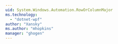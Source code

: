 ```yaml
---
uid: System.Windows.Automation.RowOrColumnMajor
ms.technology: 
  - "dotnet-wpf"
author: "Xansky"
ms.author: "mhopkins"
manager: "ghogen"
---
```

